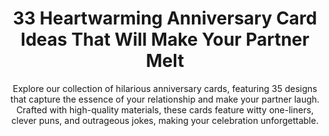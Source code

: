 ---
layout: post
title: 33 Heartwarming Anniversary Card Ideas That Will Make Your Partner Melt
subtitle: Explore our collection of hilarious anniversary cards, featuring 35 designs that capture the essence of your relationship and make your partner laugh. Crafted with high-quality materials, these cards feature witty one-liners, clever puns, and outrageous jokes, making your celebration unforgettable.
header-img: "img/post/2023/09/copied/anniversary-cards.jpg"
header-style: text
permalink: "/anniversary%20cards/"
catalog: true
tags:
  - Recipients 
  - Men
---    